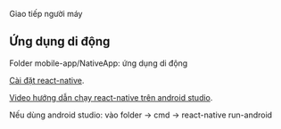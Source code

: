 Giao tiếp người máy

## Ứng dụng di động
  Folder mobile-app/NativeApp: ứng dụng di động
  
  [Cài đặt react-native](https://facebook.github.io/react-native/docs/getting-started).
  
  [Video hướng dẫn chạy react-native trên android studio](https://www.youtube.com/watch?v=uhuoTcbquic).
  
  Nếu dùng android studio: vào folder -> cmd -> react-native run-android

